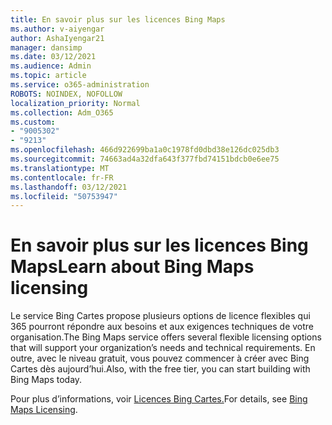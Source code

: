 ```yaml
---
title: En savoir plus sur les licences Bing Maps
ms.author: v-aiyengar
author: AshaIyengar21
manager: dansimp
ms.date: 03/12/2021
ms.audience: Admin
ms.topic: article
ms.service: o365-administration
ROBOTS: NOINDEX, NOFOLLOW
localization_priority: Normal
ms.collection: Adm_O365
ms.custom:
- "9005302"
- "9213"
ms.openlocfilehash: 466d922699ba1a0c1978fd0dbd38e126dc025db3
ms.sourcegitcommit: 74663ad4a32dfa643f377fbd74151bdcb0e6ee75
ms.translationtype: MT
ms.contentlocale: fr-FR
ms.lasthandoff: 03/12/2021
ms.locfileid: "50753947"
---
```

# <a name="learn-about-bing-maps-licensing"></a><span data-ttu-id="8b9ea-102">En savoir plus sur les licences Bing Maps</span><span class="sxs-lookup"><span data-stu-id="8b9ea-102">Learn about Bing Maps licensing</span></span>

<span data-ttu-id="8b9ea-103">Le service Bing Cartes propose plusieurs options de licence flexibles qui 365 pourront répondre aux besoins et aux exigences techniques de votre organisation.</span><span class="sxs-lookup"><span data-stu-id="8b9ea-103">The Bing Maps service offers several flexible licensing options that will support your organization’s needs and technical requirements.</span></span> <span data-ttu-id="8b9ea-104">En outre, avec le niveau gratuit, vous pouvez commencer à créer avec Bing Cartes dès aujourd’hui.</span><span class="sxs-lookup"><span data-stu-id="8b9ea-104">Also, with the free tier, you can start building with Bing Maps today.</span></span>

<span data-ttu-id="8b9ea-105">Pour plus d’informations, voir [Licences Bing Cartes.](https://go.microsoft.com/fwlink/?linkid=2150203)</span><span class="sxs-lookup"><span data-stu-id="8b9ea-105">For details, see [Bing Maps Licensing](https://go.microsoft.com/fwlink/?linkid=2150203).</span></span>

